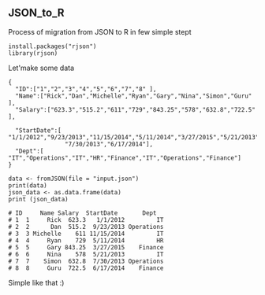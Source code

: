 ## JSON_to_R
   Process of migration from JSON to R in few simple stept

    install.packages("rjson")
    library(rjson)
  Let'make some data
    
    {
      "ID":["1","2","3","4","5","6","7","8" ],
      "Name":["Rick","Dan","Michelle","Ryan","Gary","Nina","Simon","Guru" ],
      "Salary":["623.3","515.2","611","729","843.25","578","632.8","722.5" ],

      "StartDate":[ "1/1/2012","9/23/2013","11/15/2014","5/11/2014","3/27/2015","5/21/2013",
                    "7/30/2013","6/17/2014"],
      "Dept":[ "IT","Operations","IT","HR","Finance","IT","Operations","Finance"]
    }

    data <- fromJSON(file = "input.json")
    print(data)
    json_data <- as.data.frame(data)
    print (json_data)

    # ID     Name Salary  StartDate       Dept
    # 1  1     Rick  623.3   1/1/2012         IT
    # 2  2      Dan  515.2  9/23/2013 Operations
    # 3  3 Michelle    611 11/15/2014         IT
    # 4  4     Ryan    729  5/11/2014         HR
    # 5  5     Gary 843.25  3/27/2015    Finance
    # 6  6     Nina    578  5/21/2013         IT
    # 7  7    Simon  632.8  7/30/2013 Operations
    # 8  8     Guru  722.5  6/17/2014    Finance


Simple like that :)
